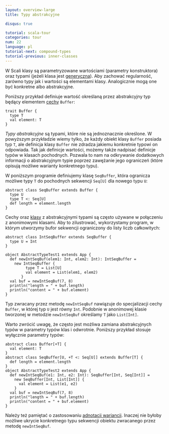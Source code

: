 ```yaml
---
layout: overview-large
title: Typy abstrakcyjne

disqus: true

tutorial: scala-tour
categories: tour
num: 22
language: pl
tutorial-next: compound-types
tutorial-previous: inner-classes
---
```


W Scali klasy są parametryzowane wartościami (parametry konstruktora) oraz typami (jeżeli klasa jest [generyczna](generic-classes.html)). Aby zachować regularność, zarówno typy jak i wartości są elementami klasy. Analogicznie mogą one być konkretne albo abstrakcyjne.

Poniższy przykład definiuje wartość określaną przez abstrakcyjny typ będący elementem [cechy](traits.html) `Buffer`:
 
```tut
trait Buffer {
  type T
  val element: T
}
```
 
*Typy abstrakcyjne* są typami, które nie są jednoznacznie określone. W powyższym przykładzie wiemy tylko, że każdy obiekt klasy `Buffer` posiada typ `T`, ale definicja klasy `Buffer` nie zdradza jakiemu konkretnie typowi on odpowiada. Tak jak definicje wartości, możemy także nadpisać definicje typów w klasach pochodnych. Pozwala to nam na odkrywanie dodatkowych informacji o abstrakcyjnym typie poprzez zawężanie jego ograniczeń (które opisują możliwe warianty konkretnego typu).

W poniższym programie definiujemy klasę `SeqBuffer`, która ogranicza możliwe typy `T` do pochodnych sekwencji `Seq[U]` dla nowego typu `U`:
 
```tut
abstract class SeqBuffer extends Buffer {
  type U
  type T <: Seq[U]
  def length = element.length
}
```
 
Cechy oraz [klasy](classes.html) z abstrakcyjnymi typami są często używane w połączeniu z anonimowymi klasami. Aby to zilustrować, wykorzystamy program, w którym utworzymy bufor sekwencji ograniczony do listy liczb całkowitych:
 
```tut
abstract class IntSeqBuffer extends SeqBuffer {
  type U = Int
}

object AbstractTypeTest1 extends App {
  def newIntSeqBuf(elem1: Int, elem2: Int): IntSeqBuffer =
    new IntSeqBuffer {
         type T = List[U]
         val element = List(elem1, elem2)
       }
  val buf = newIntSeqBuf(7, 8)
  println("length = " + buf.length)
  println("content = " + buf.element)
}
```
 
Typ zwracany przez metodę `newIntSeqBuf` nawiązuje do specjalizacji cechy `Buffer`, w której typ `U` jest równy `Int`. Podobnie w anonimowej klasie tworzonej w metodzie `newIntSeqBuf` określamy `T` jako `List[Int]`.

Warto zwrócić uwagę, że często jest możliwa zamiana abstrakcyjnych typów w parametry typów klas i odwrotnie. Poniższy przykład stosuje wyłącznie parametry typów:
 
```tut
abstract class Buffer[+T] {
  val element: T
}
abstract class SeqBuffer[U, +T <: Seq[U]] extends Buffer[T] {
  def length = element.length
}
object AbstractTypeTest2 extends App {
  def newIntSeqBuf(e1: Int, e2: Int): SeqBuffer[Int, Seq[Int]] =
    new SeqBuffer[Int, List[Int]] {
      val element = List(e1, e2)
    }
  val buf = newIntSeqBuf(7, 8)
  println("length = " + buf.length)
  println("content = " + buf.element)
}
```

Należy też pamiętać o zastosowaniu [adnotacji wariancji](variance.html). Inaczej nie byłoby możliwe ukrycie konkretnego typu sekwencji obiektu zwracanego przez metodę `newIntSeqBuf`.
